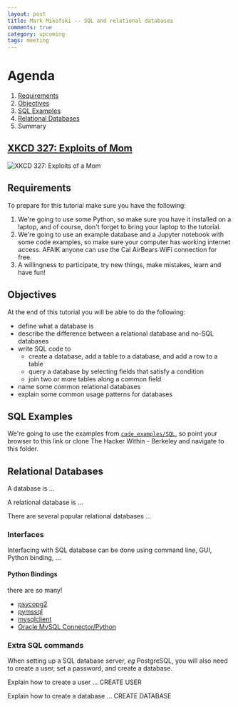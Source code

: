 ```yaml
---
layout: post
title: Mark Mikofski -- SQL and relational databases
comments: true
category: upcoming
tags: meeting
---
```


# Agenda
1. [Requirements](#requirements)
1. [Objectives](#objectives)
2. [SQL Examples](#sql-examples)
3. [Relational Databases](#relational-databases)
4. Summary

## [XKCD 327: Exploits of Mom](https://xkcd.com/327/)
![XKCD 327: Exploits of a Mom](https://imgs.xkcd.com/comics/exploits_of_a_mom.png)

## Requirements
To prepare for this tutorial make sure you have the following:

1. We're going to use some Python, so make sure you have it installed on a laptop,
and of course, don't forget to bring your laptop to the tutorial.
2. We're going to use an example database and a Jupyter notebook with some code
examples, so make sure your computer has working internet access. AFAIK anyone can
use the Cal AirBears WiFi connection for free.
3. A willingness to participate, try new things, make mistakes, learn and have fun!

## Objectives

At the end of this tutorial you will be able to do the following:

* define what a database is
* describe the difference between a relational database and no-SQL databases
* write SQL code to
    - create a database, add a table to a database, and add a row
      to a table
    - query a database by selecting fields that satisfy a condition
    - join two or more tables along a common field
* name some common relational databases
* explain some common usage patterns for databases

## SQL Examples
We're going to use the examples from
[`code_examples/SQL`](https://github.com/thehackerwithin/berkeley/tree/master/code_examples/SQL),
so point your browser to this link or clone The Hacker Within - Berkeley and
navigate to this folder.


## Relational Databases
A database is ...

A relational database is ...

There are several popular relational databases ...

### Interfaces
Interfacing with SQL database can be done using command line, GUI, Python binding, ...

#### Python Bindings
there are so many!
* [psycopg2](http://initd.org/psycopg/)
* [pymssql](http://www.pymssql.org/en/stable/)
* [mysqlclient](https://mysqlclient.readthedocs.io/)
* [Oracle MySQL Connector/Python](https://dev.mysql.com/downloads/connector/python/)

### Extra SQL commands
When setting up a SQL database server, _eg_ PostgreSQL, you will also need to
create a user, set a password, and create a database.

Explain how to create a user ...
    CREATE USER

Explain how to create a database ...
    CREATE DATABASE
